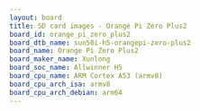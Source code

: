 ```yaml
---
layout: board
title: SD card images - Orange Pi Zero Plus2
board_id: orange_pi_zero_plus2
board_dtb_name: sun50i-h5-orangepi-zero-plus2
board_name: Orange Pi Zero Plus2
board_maker_name: Xunlong
board_soc_name: Allwinner H5
board_cpu_name: ARM Cortex A53 (armv8)
board_cpu_arch_isa: armv8
board_cpu_arch_debian: arm64
---
```

